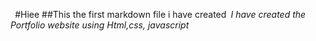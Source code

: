 `
`#Hiee
##This the first markdown file i have created`
`*I have created the Portfolio website using Html,css, javascript*
